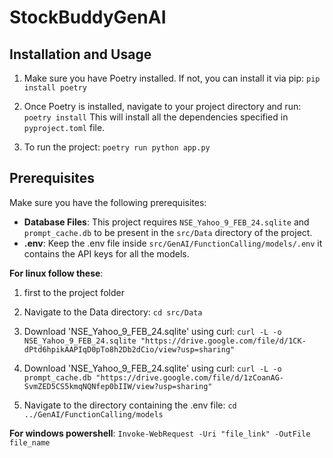 # StockBuddyGenAI


## Installation and Usage
1. Make sure you have Poetry installed. If not, you can install it via pip:
```pip install poetry```

2. Once Poetry is installed, navigate to your project directory and run:
```poetry install```
This will install all the dependencies specified in `pyproject.toml` file.

3. To run the project:
```poetry run python app.py```

## Prerequisites
Make sure you have the following prerequisites:

- **Database Files**: This project requires `NSE_Yahoo_9_FEB_24.sqlite` and `prompt_cache.db` to be present in the `src/Data` directory of the project. 
- **.env**: Keep the .env file inside `src/GenAI/FunctionCalling/models/.env` it contains the API keys for all the models.

**For linux follow these**:

1. first to the project folder

2. Navigate to the Data directory: ```cd src/Data```

3. Download 'NSE_Yahoo_9_FEB_24.sqlite' using curl: ```curl -L -o NSE_Yahoo_9_FEB_24.sqlite "https://drive.google.com/file/d/1CK-dPtd6hpikAAPIqD0pTo8h2Db2dCio/view?usp=sharing"```

4. Download 'NSE_Yahoo_9_FEB_24.sqlite' using curl: ```curl -L -o prompt_cache.db "https://drive.google.com/file/d/1zCoanAG-SvmZED5CS5kmqNQNfep0bIIW/view?usp=sharing"```

5. Navigate to the directory containing the .env file: ```cd ../GenAI/FunctionCalling/models```

**For windows powershell**: ```Invoke-WebRequest -Uri "file_link" -OutFile file_name```